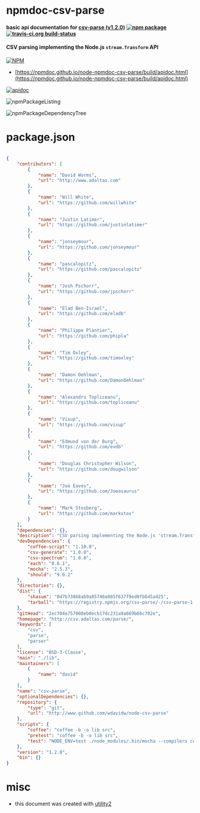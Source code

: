 # npmdoc-csv-parse

#### basic api documentation for  [csv-parse (v1.2.0)](http://csv.adaltas.com/parse/)  [![npm package](https://img.shields.io/npm/v/npmdoc-csv-parse.svg?style=flat-square)](https://www.npmjs.org/package/npmdoc-csv-parse) [![travis-ci.org build-status](https://api.travis-ci.org/npmdoc/node-npmdoc-csv-parse.svg)](https://travis-ci.org/npmdoc/node-npmdoc-csv-parse)

#### CSV parsing implementing the Node.js `stream.Transform` API

[![NPM](https://nodei.co/npm/csv-parse.png?downloads=true&downloadRank=true&stars=true)](https://www.npmjs.com/package/csv-parse)

- [https://npmdoc.github.io/node-npmdoc-csv-parse/build/apidoc.html](https://npmdoc.github.io/node-npmdoc-csv-parse/build/apidoc.html)

[![apidoc](https://npmdoc.github.io/node-npmdoc-csv-parse/build/screenCapture.buildCi.browser.%252Ftmp%252Fbuild%252Fapidoc.html.png)](https://npmdoc.github.io/node-npmdoc-csv-parse/build/apidoc.html)

![npmPackageListing](https://npmdoc.github.io/node-npmdoc-csv-parse/build/screenCapture.npmPackageListing.svg)

![npmPackageDependencyTree](https://npmdoc.github.io/node-npmdoc-csv-parse/build/screenCapture.npmPackageDependencyTree.svg)



# package.json

```json

{
    "contributors": [
        {
            "name": "David Worms",
            "url": "http://www.adaltas.com"
        },
        {
            "name": "Will White",
            "url": "https://github.com/willwhite"
        },
        {
            "name": "Justin Latimer",
            "url": "https://github.com/justinlatimer"
        },
        {
            "name": "jonseymour",
            "url": "https://github.com/jonseymour"
        },
        {
            "name": "pascalopitz",
            "url": "https://github.com/pascalopitz"
        },
        {
            "name": "Josh Pschorr",
            "url": "https://github.com/jpschorr"
        },
        {
            "name": "Elad Ben-Israel",
            "url": "https://github.com/eladb"
        },
        {
            "name": "Philippe Plantier",
            "url": "https://github.com/phipla"
        },
        {
            "name": "Tim Oxley",
            "url": "https://github.com/timoxley"
        },
        {
            "name": "Damon Oehlman",
            "url": "https://github.com/DamonOehlman"
        },
        {
            "name": "Alexandru Topliceanu",
            "url": "https://github.com/topliceanu"
        },
        {
            "name": "Visup",
            "url": "https://github.com/visup"
        },
        {
            "name": "Edmund von der Burg",
            "url": "https://github.com/evdb"
        },
        {
            "name": "Douglas Christopher Wilson",
            "url": "https://github.com/dougwilson"
        },
        {
            "name": "Joe Eaves",
            "url": "https://github.com/Joeasaurus"
        },
        {
            "name": "Mark Stosberg",
            "url": "https://github.com/markstos"
        }
    ],
    "dependencies": {},
    "description": "CSV parsing implementing the Node.js 'stream.Transform' API",
    "devDependencies": {
        "coffee-script": "1.10.0",
        "csv-generate": "1.0.0",
        "csv-spectrum": "1.0.0",
        "each": "0.6.1",
        "mocha": "2.5.3",
        "should": "9.0.2"
    },
    "directories": {},
    "dist": {
        "shasum": "047b73868ab9a85746e885f637f9ed0fb645a425",
        "tarball": "https://registry.npmjs.org/csv-parse/-/csv-parse-1.2.0.tgz"
    },
    "gitHead": "2ec704e757000eb0ecb17dc231a9a669b66c702e",
    "homepage": "http://csv.adaltas.com/parse/",
    "keywords": [
        "csv",
        "parse",
        "parser"
    ],
    "license": "BSD-3-Clause",
    "main": "./lib",
    "maintainers": [
        {
            "name": "david"
        }
    ],
    "name": "csv-parse",
    "optionalDependencies": {},
    "repository": {
        "type": "git",
        "url": "http://www.github.com/wdavidw/node-csv-parse"
    },
    "scripts": {
        "coffee": "coffee -b -o lib src",
        "pretest": "coffee -b -o lib src",
        "test": "NODE_ENV=test ./node_modules/.bin/mocha --compilers coffee:coffee-script/register --reporter dot"
    },
    "version": "1.2.0",
    "bin": {}
}
```



# misc
- this document was created with [utility2](https://github.com/kaizhu256/node-utility2)
